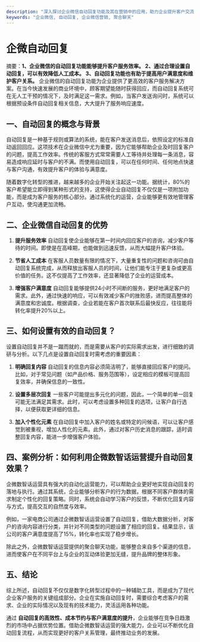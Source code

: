 ```yaml
---
description: "深入探讨企业微信自动回复功能及其在营销中的应用，助力企业提升客户交流效率。"
keywords: "企业微信, 自动回复, 企业微信营销, 聚合聊天"
---
```

# 企微自动回复

摘要：**1、企业微信的自动回复功能能够提升客户服务效率。 2、通过合理设置自动回复，可以有效降低人工成本。 3、自动回复功能也有助于提高用户满意度和维护客户关系。** 企业微信的自动回复功能为企业提供了更高效的客户服务解决方案。在当今快速发展的商业环境中，顾客期望能随时获得回应，而自动回复系统可在无人工干预的情况下，及时满足这一需求。例如，当客户发送询问时，系统可以根据预设条件自动回复相关信息，大大提升了服务响应速度。

## 一、自动回复的概念与背景

自动回复是一种基于规则或算法的系统，能在客户发送消息后，依照设定的标准自动返回回应。这项技术在企业微信中尤为重要，因为它能够帮助企业及时回复客户的问题，提高工作效率。传统的客服方式常常需要人工等待并处理每一条消息，容易造成响应延时与客户的不满。而使用自动回复，可以在任何时间、任何地点快速与客户沟通，有效提升客户的体验与满意度。

随着数字化转型的推进，越来越多的企业开始关注起这一功能。据统计，80%的客户希望能立即得到某种形式的支持，这使得企业自动回复不仅仅是一项附加功能，而是成为客户服务的核心部分。通过系统化的运营，企业能够更有效地管理客户互动，使沟通更加流畅。

## 二、企业微信自动回复的优势

1. **提升服务效率**
   自动回复使企业能够在第一时间内回应客户的咨询，减少客户等待的时间。即使是在高峰期，也能做到迅速反馈，从而大幅提升客户体验。

2. **节省人工成本**
   在客服人员数量有限的情况下，大量重复性的问题和咨询可由自动回复系统完成，从而释放出客服人员的时间，让他们能专注于更复杂或更高价值的任务。这不仅提高了工作效率，还显著降低了企业的运营成本。

3. **增强客户满意度**
   自动回复能够提供24小时不间断的服务，更好地满足客户的需求。此外，通过快速的响应，可以有效减少客户的挫败感，进而提高整体的满意度和忠诚度。根据调查，企业若能在客户首次联系后最快反应，往往能将转化率提升20%以上。

## 三、如何设置有效的自动回复？

设置自动回复并不是一蹴而就的，而是需要从客户的实际需求出发，进行细致的调研与分析。以下几点是设置自动回复时需考虑的重要因素：

1. **明确回复内容**
   自动回复的信息内容必须简洁明了，能够直接回应客户的提问。比如，对于常见问题（如产品价格、服务范围等），设定相应的模板可提高回复效率，并确保信息的一致性。

2. **设置多层次回复**
   一些客户可能提出多元化的问题，因此，一个简单的单一回复可能无法满足其需求。此时，可以考虑设置多种回复的选项，让客户自行选择，以便获取更详细的信息。

3. **加入个性化元素**
   在自动回复中加入客户的姓名或特定的问候语，可以让客户感觉到被重视，增加人性化的元素。此外，通过对客户历史消息的跟踪，适时调整回复内容，能进一步增强客户体验。

## 四、案例分析：如何利用企微数智话运营提升自动回复效果？

企微数智话运营具有强大的自动化运营能力，可以帮助企业更好地实现自动回复的落地与执行。通过其系统，企业能够分析客户的行为数据，根据不同客户群体的需求制定个性化的回复策略。同时，系统会自动学习客户的反馈，不断优化回复内容与方式，提高交互的自然度与效率。

例如，一家电商公司通过企微数智话运营设置了自动回复，借助大数据分析，对客户的咨询内容进行分类，并针对不同类型的问题设置了相应的回复。结果显示，该公司的客户满意度提高了15%，转化率也实现了稳步增长。

除此之外，企微数智话运营提供的聚合聊天功能，能够整合来自多个渠道的信息，进而使客户在不同平台上与企业的互动体验更加无缝，提升品牌的整体形象。

## 五、结论

综上所述，自动回复不仅仅是数字化转型过程中的一种辅助工具，而是成为了现代企业客户服务的关键组成部分。企业在实施自动回复时，需要综合考虑客户的需求、企业的实际情况以及现有的技术能力，灵活运用各种功能。

通过 **自动回复的高效性、成本节约与客户满意度的提升**，企业能够在竞争日趋激烈的市场中占据优势位置。借助企微数智话运营的强大能力，企业可以不断优化自动回复流程，从而实现更好的客户关系管理，最终推动业务的发展。
